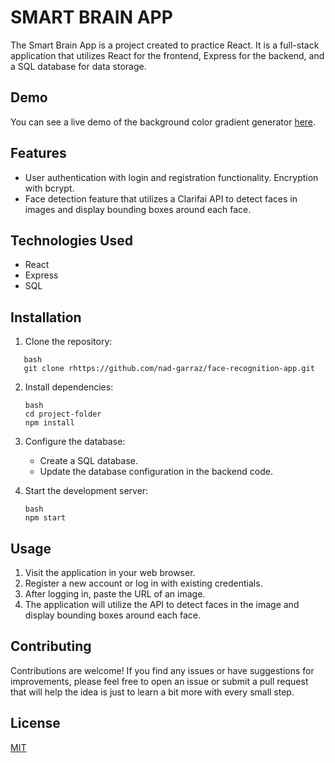 # SMART BRAIN APP

The Smart Brain App is a project created to practice React. It is a full-stack application that utilizes React for the frontend, Express for the backend, and a SQL database for data storage.

## Demo

You can see a live demo of the background color gradient generator [here](https://facereconapp.onrender.com).

## Features

- User authentication with login and registration functionality. Encryption with bcrypt. 
- Face detection feature that utilizes a Clarifai API to detect faces in images and display bounding boxes around each face.

## Technologies Used

- React
- Express
- SQL

## Installation

1. Clone the repository:
```
   bash
   git clone rhttps://github.com/nad-garraz/face-recognition-app.git
```

2. Install dependencies:

   ```
   bash
   cd project-folder
   npm install
   ```

3. Configure the database:

   - Create a SQL database.
   - Update the database configuration in the backend code.

4. Start the development server:

   ```
   bash
   npm start
   ```

## Usage

1. Visit the application in your web browser.
2. Register a new account or log in with existing credentials.
3. After logging in, paste the URL of an image.
4. The application will utilize the API to detect faces in the image and display bounding boxes around each face.

## Contributing

Contributions are welcome! If you find any issues or have suggestions for improvements, please feel free to open an issue or submit a pull request that will help the idea is just to learn a bit more with every small step.

## License

[MIT](http://mit-license.org/)
